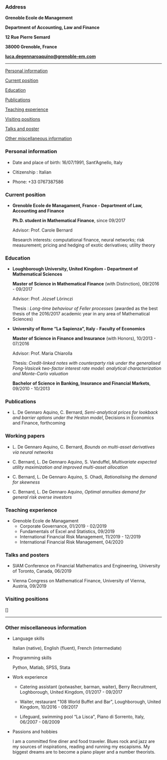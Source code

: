 
### **Address**

**Grenoble Ecole de Management**

**Department of Accounting, Law and Finance**

**12 Rue Pierre Semard**

**38000 Grenoble, France**

**luca.degennaroaquino@grenoble-em.com**

---------------------------------------------------------------------------------------------------------------------------------------
[Personal information](#personal-information)

[Current position](#current-position)

[Education](#education)

[Publications](#publications)

[Teaching experience](#teaching-experience)

[Visiting positions](#visiting-positions)

[Talks and poster](#talks-and-posters)

[Other miscellaneous information](#other-miscellaneous-information)



### **Personal information**
- Date and place of birth: 16/07/1991, Sant’Agnello, Italy

- Citizenship : Italian

- Phone: +33 0767387586


### **Current position**
- **Grenoble Ecole de Managament, France - Department of Law, Accounting and Finance**

    **Ph.D. student in Mathematical Finance**, since 09/2017
    
    Advisor: Prof. Carole Bernard
    
    Research interests: computational finance, neural networks; risk measurement; pricing and hedging of exotic derivatives; utility theory


### **Education**
- **Loughborough University, United Kingdom - Department of Mathematical Sciences**

    **Master of Science in Mathematical Finance** (with Distinction), 09/2016 - 09/2017

    Advisor: Prof. József Lörinczi

    Thesis : *Long-time behaviour of Feller processes* (awarded as the best thesis of the 2016/2017 academic year in any area of Mathematical Sciences)


-	**University of Rome “La Sapienza”, Italy - Faculty of Economics**

    **Master of Science in Finance and Insurance** (with Honors), 10/2013 - 07/2016

    Advisor: Prof. Maria Chiarolla

    Thesis: *Credit-linked notes with counterparty risk under the generalised Fong-Vasicek two-factor interest rate model: analytical characterization and Monte-Carlo valuation*

    **Bachelor of Science in Banking, Insurance and Financial Markets**, 09/2010 - 10/2013
    
    
### **Publications**
- L. De Gennaro Aquino, C. Bernard, *Semi-analytical prices for lookback and barrier options under the Heston model*, Decisions in Economics and Finance, forthcoming


### **Working papers**
- L. De Gennaro Aquino, C. Bernard, *Bounds on multi-asset derivatives via neural networks*

- C. Bernard, L. De Gennaro Aquino, S. Vanduffel, *Multivariate expected utility maximization and improved multi-asset allocation*

- C. Bernard, L. De Gennaro Aquino, S. Ohadi, *Rationalising the demand for skewness*

- C. Bernard, L. De Gennaro Aquino, *Optimal annuities demand for general risk averse investors*


### **Teaching experience**
- Grenoble Ecole de Managament
   - Corporate Governance, 01/2019 - 02/2019
   - Fundamentals of Excel and Statistics, 09/2019
   - International Financial Risk Management, 11/2019 - 12/2019
   - International Financial Risk Management, 04/2020

### **Talks and posters**
- SIAM Conference on Financial Mathematics and Engineering, University of Toronto, Canada, 06/2019

- Vienna Congress on Mathematical Finance, University of Vienna, Austria, 09/2019

### **Visiting positions**
[]


---------------------------------------------------------------------------------------------------------------------------------------


### **Other miscellaneous information**

- Language skills

    Italian (native), English (fluent), French (intermediate)
    
- Programming skills

    Python, Matlab, SPSS, Stata
    
- Work experience

    - Catering assistant (potwasher, barman, waiter), Berry Recruitment, Loghborough, United Kingdom, 01/2017 - 09/2017
    
    - Waiter, restaurant "108 World Buffet and Bar", Loughborough, United Kingdom, 10/2016 - 09/2017
    
    - Lifeguard, swimming pool “La Lisca", Piano di Sorrento, Italy, 06/2007 - 08/2009

- Passions and hobbies

    I am a committed fine diner and food traveler. Blues rock and jazz are my sources of inspirations, reading and running my escapisms. 
    My biggest dreams are to become a piano player and a number theorists.

